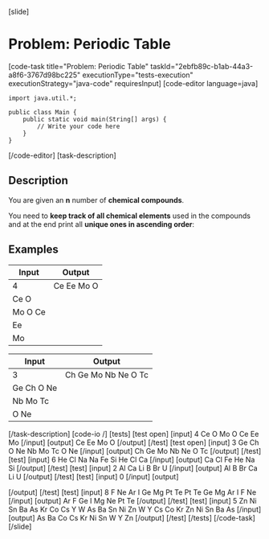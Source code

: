 [slide]
# Problem: Periodic Table
[code-task title="Problem: Periodic Table" taskId="2ebfb89c-b1ab-44a3-a8f6-3767d98bc225" executionType="tests-execution" executionStrategy="java-code" requiresInput]
[code-editor language=java]
```
import java.util.*;

public class Main {
    public static void main(String[] args) {
        // Write your code here
    }
}
```
[/code-editor]
[task-description]
## Description
You are given an **n** number of **chemical compounds**.

You need to **keep track of all chemical elements** used in the compounds and at the end print all **unique ones in ascending order**:

## Examples
| **Input** | **Output** |
| --- | --- |
| 4 | Ce Ee Mo O |
| Ce O |  |
| Mo O Ce |  |
| Ee |  |
| Mo |  |

| **Input** | **Output** |
| --- | --- |
| 3 | Ch Ge Mo Nb Ne O Tc |
| Ge Ch O Ne |  |
| Nb Mo Tc |  |
| O Ne |  |

[/task-description]
[code-io /]
[tests]
[test open]
[input]
4
Ce O
Mo O Ce
Ee
Mo
[/input]
[output]
Ce Ee Mo O
[/output]
[/test]
[test open]
[input]
3
Ge Ch O Ne
Nb Mo Tc
O Ne
[/input]
[output]
Ch Ge Mo Nb Ne O Tc
[/output]
[/test]
[test]
[input]
6
He Cl Na
Na
Fe
Si
He Cl
Ca
[/input]
[output]
Ca Cl Fe He Na Si
[/output]
[/test]
[test]
[input]
2
Al Ca Li
B Br U
[/input]
[output]
Al B Br Ca Li U
[/output]
[/test]
[test]
[input]
0
[/input]
[output]

[/output]
[/test]
[test]
[input]
8
F Ne
Ar I
Ge Mg
Pt Te
Pt Te
Ge Mg
Ar I
F Ne
[/input]
[output]
Ar F Ge I Mg Ne Pt Te
[/output]
[/test]
[test]
[input]
5
Zn Ni Sn Ba As
Kr Co Cs Y W
As Ba Sn Ni Zn
W Y Cs Co Kr
Zn Ni Sn Ba As
[/input]
[output]
As Ba Co Cs Kr Ni Sn W Y Zn
[/output]
[/test]
[/tests]
[/code-task]
[/slide]